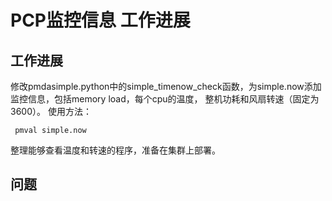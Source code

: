 # PCP监控信息 工作进展

## 工作进展

修改pmdasimple.python中的simple_timenow_check函数，为simple.now添加监控信息，包括memory load，每个cpu的温度，
整机功耗和风扇转速（固定为3600）。
使用方法：

     pmval simple.now
     
整理能够查看温度和转速的程序，准备在集群上部署。


## 问题
